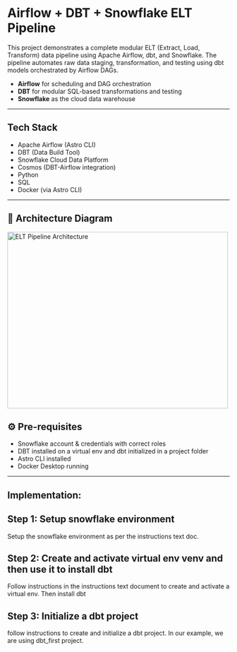# Airflow + DBT + Snowflake ELT Pipeline

This project demonstrates a complete modular ELT (Extract, Load, Transform) data pipeline using Apache Airflow, dbt, and Snowflake. The pipeline automates raw data staging, transformation, and testing using dbt models orchestrated by Airflow DAGs.
- **Airflow** for scheduling and DAG orchestration
- **DBT** for modular SQL-based transformations and testing
- **Snowflake** as the cloud data warehouse
---
## Tech Stack

- Apache Airflow (Astro CLI)
- DBT (Data Build Tool)
- Snowflake Cloud Data Platform
- Cosmos (DBT-Airflow integration)
- Python
- SQL 
- Docker (via Astro CLI)

---

## 🧭 Architecture Diagram
<img width="500" height="400" alt="ELT Pipeline Architecture" src="https://github.com/user-attachments/assets/850643bf-c0fc-4e8f-a9da-1f4b14a0b78b" />

## ⚙️ Pre-requisites
-  Snowflake account & credentials with correct roles
-  DBT installed on a virtual env and dbt initialized in a project folder
-  Astro CLI installed
-  Docker Desktop running

-----------------
## Implementation:
## Step 1: Setup snowflake environment
Setup the snowflake environment as per the instructions text doc.
## Step 2: Create and activate virtual env venv and then use it to install dbt
Follow instructions in the instructions text document to create and activate a virtual env. Then install dbt
## Step 3: Initialize a dbt project
follow instructions to create and initialize a dbt project. In our example, we are using dbt_first project.
